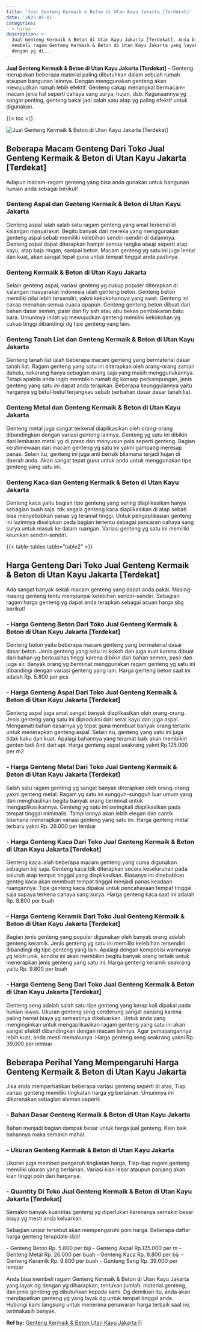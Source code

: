 ```yaml
---
title: 'Jual Genteng Kermaik & Beton di Utan Kayu Jakarta [Terdekat]'
date: '2025-05-01'
categories:
  - harga
description: >-
  Jual Genteng Kermaik & Beton di Utan Kayu Jakarta [Terdekat]. Anda bisa
  membeli ragam Genteng Kermaik & Beton di Utan Kayu Jakarta yang layak dg
  dengan yg di...
---
```


**Jual Genteng Kermaik & Beton di Utan Kayu Jakarta \[Terdekat\]** – Genteng merupakan beberapa material paling dibutuhkan dalam sebuah rumah ataupun bangunan lainnya. Dengan menggunakan genteng akan mewujudkan rumah lebih efektif. Genteng cakap menangkal bermacam-macam jenis hal seperti cahaya sang surya, hujan, dsb. Kegunaannya yg sangat penting, genteng bakal jadi salah satu atap yg paling efektif untuk digunakan.

{{< toc >}}

![Jual Genteng Kermaik & Beton di Utan Kayu Jakarta [Terdekat]](/images/genteng-minimalis-murah12.png)

## Beberapa Macam Genteng Dari Toko Jual Genteng Kermaik & Beton di Utan Kayu Jakarta \[Terdekat\]

Adapun macam-ragam genteng yang bisa anda gunakan untuk bangunan hunian anda sebagai berikut!

### Genteng Aspal dan Genteng Kermaik & Beton di Utan Kayu Jakarta

Genteng aspal ialah salah satu ragam genteng yang amat terkenal di kalangan masyarakat. Begitu banyak dari mereka yang menggunakan genteng aspal sebab memiliki kelebihan sendiri-sendiri di dalamnya. Genteng aspal dapat diterapkan hampir semua rangka ataup seperti atap kayu, atap baja ringan, sampai beton. Macam genteng yg satu ini juga lentur dan kuat, akan sangat tepat guna untuk tempat tinggal anda pastinya.

### Genteng Kermaik & Beton di Utan Kayu Jakarta

Selain genteng aspal, variasi genteng yg cukup populer diterapkan di kalangan masyarakat Indonesia ialah genteng beton. Genteng beton memiliki nilai lebih tersendiri, yakni kekokohannya yang awet. Genteng ini cakap menahan semua cuaca apapun. Genteng genteng beton dibuat dari bahan dasar semen, pasir dan fly ash atau abu bekas pembakaran batu bara. Umumnya inilah yg mewujudkan genteng memiliki kekokohan yg cukup tinggi dibandingi dg tipe genteng yang lain.

### Genteng Tanah Liat dan Genteng Kermaik & Beton di Utan Kayu Jakarta

Genteng tanah liat ialah beberapa macam genteng yang bermaterial dasar tanah liat. Ragam genteng yang satu ini diterapkan oleh orang-orang zaman dahulu, sekarang hanya sebagian orang saja yang masih menggunakannya. Tetapi apabila anda ingin membikin rumah dg konsep perkampungan, jenis genteng yang satu ini dapat anda terapkan. Beberapa keunggulannya yaitu harganya yg betul-betul terjangkau sebab berbahan dasar dasar tanah liat.

### Genteng Metal dan Genteng Kermaik & Beton di Utan Kayu Jakarta

Genteng metal juga sangat terkenal diaplikasikan oleh orang-orang dibandingkan dengan variasi genteng lainnya. Genteng yg satu ini dibikin dari lembaran metal yg di press dan menyusun pola seperti genteng. Bagian keistimewaan dari macam genteng yg satu ini yakni gampang meresap panas. Selain itu, genteng ini juga anti berisik bilamana terjadi hujan di daerah anda. Akan sangat tepat guna untuk anda untuk menggunakan tipe genteng yang satu ini.

### Genteng Kaca dan Genteng Kermaik & Beton di Utan Kayu Jakarta

Genteng kaca yaitu bagian tipe genteng yang sering diaplikasikan hanya sebagian buah saja. tdk segala genteng kaca diaplikasikan di atap sebab bisa menyebabkan panas yg teramat tinggi. Untuk pengaplikasian genteng ini lazimnya diselipkan pada bagian tertentu sebagai pancaran cahaya sang surya untuk masuk ke dalam ruangan. Variasi genteng yg satu ini memiliki keunikan sendiri-sendiri.

{{< table-tables table="table2" >}}

## Harga Genteng Dari Toko Jual Genteng Kermaik & Beton di Utan Kayu Jakarta \[Terdekat\]

Ada sangat banyak sekali macam genteng yang dapat anda pakai. Masing-masing genteng tentu mempunyai kelebihan sendiri-sendiri. Sebagian ragam harga genteng yg dapat anda terapkan sebagai acuan harga sbg berikut!

### \- Harga Genteng Beton Dari Toko Jual Genteng Kermaik & Beton di Utan Kayu Jakarta \[Terdekat\]

Genteng beton yaitu beberapa macam genteng yang bermaterial dasar dasar beton. Jenis genteng yang satu ini kokoh dan juga kuat karena dibuat dari bahan yg berkualitas tinggi karena dibikin dari bahan semen, pasir dan juga air. Banyak orang yg berminat menggunakan ragam genteng yg satu ini dibandingi dengan variasi genteng yang lain. Harga genteng beton saat ini adalah Rp. 5.800 per pcs

### \- Harga Genteng Aspal Dari Toko Jual Genteng Kermaik & Beton di Utan Kayu Jakarta \[Terdekat\]

Genteng aspal juga amat sangat banyak diaplikasikan oleh orang-orang. Jenis genteng yang satu ini diproduksi dari serat kayu dan juga aspal. Mengamati bahan dasarnya yg tepat guna membuat banyak orang tertarik untuk menerapkan genteng aspal. Selain itu, genteng yang satu ini juga tidak kaku dan kuat. Apalagi bahannya yang teramat baik akan membikin genten tadi Anti dari api. Harga genteng aspal seakrang yakni Rp.125.000 per m2

### \- Harga Genteng Metal Dari Toko Jual Genteng Kermaik & Beton di Utan Kayu Jakarta \[Terdekat\]

Salah satu ragam genteng yg sangat banyak diterapkan oleh orang-orang yakni genteng metal. Ragam yg satu ini sungguh-sungguh luar umum yang dan menghasilkan begitu banyak orang berminat untuk mengaplikasikannya. Genteng yg satu ini seringkali diaplikasikan pada tempat tinggal minimalis. Tampilannya akan lebih elegan dan cantik bilamana menerapkan variasi genteng yang satu ini. Harga genteng metal terbaru yakni Rp. 26.000 per lembar

### \- Harga Genteng Kaca Dari Toko Jual Genteng Kermaik & Beton di Utan Kayu Jakarta \[Terdekat\]

Genteng kaca ialah beberapa macam genteng yang cuma digunakan sebagian biji saja. Genteng kaca tdk diterapkan secara keseluruhan pada seluruh atap tempat tinggal yang diaplikasikan. Biasanya ini disebabkan genteg kaca akan membuat tempat tinggal menjadi panas keadaan ruangannya. Tipe genteng kaca dipakai untuk pencahayaan tempat tinggal saja supaya terkena cahaya sang surya. Harga genteng kaca saat ini adalah Rp. 8.800 per buah

### \- Harga Genteng Keramik Dari Toko Jual Genteng Kermaik & Beton di Utan Kayu Jakarta \[Terdekat\]

Bagian jenis genteng yang populer digunakan oleh banyak orang adalah genteng keramik. Jenis genteng yg satu ini memiliki kelebihan tersendiri dibandingi dg tipe genteng yang lain. Apalagi dengan komposisi warnanya yg lebih unik, kondisi ini akan membikin begitu banyak orang tertaik untuk menerapkan jenis genteng yang satu ini. Harga genteng keramik seakrang yaitu Rp. 9.800 per buah

### \- Harga Genteng Seng Dari Toko Jual Genteng Kermaik & Beton di Utan Kayu Jakarta \[Terdekat\]

Genteng seng adalah salah satu tipe genteng yang kerap kali dipakai pada hunian lawas. Ukuran genteng seng cenderung sangat panjang karena paling hemat biaya yg semestinya dikeluarkan. Untuk anda yang menginginkan untuk mengaplikasikan ragam genteng yang satu ini akan sangat efektif dibandingkan dengan macam lainnya. Agar pemasangannya lebih kuat, anda mesti memakunya. Harga genteng seng seakrang yakni Rp. 39.000 per lembar

## Beberapa Perihal Yang Mempengaruhi Harga Genteng Kermaik & Beton di Utan Kayu Jakarta

Jika anda memperhatikan beberapa variasi genteng seperti di atas, Tiap variasi genteng memiliki tingkatan harga yg berlainan. Umumnya ini dikarenakan sebagian elemen seperti:

### \- Bahan Dasar Genteng Kermaik & Beton di Utan Kayu Jakarta

Bahan menjadi bagian dampak besar untuk harga jual genteng. Kian baik bahannya maka semakin mahal.

### \- Ukuran Genteng Kermaik & Beton di Utan Kayu Jakarta

Ukuran juga memberi pengaruh tingkatan harga, Tiap-tiap ragam genteng memiliki ukuran yang berlainan. Variasi kian lebar ataupun panjang akan kian tinggi poin dari harganya.

### \- Quantity Di Toko Jual Genteng Kermaik & Beton di Utan Kayu Jakarta \[Terdekat\]

Semakin banyak kuantitas genteng yg diperlukan karenanya semakin besar biaya yg mesti anda keluarkan.

Sebagian unsur tersebut akan mempengaruhi poin harga. Beberapa daftar harga genteng terupdate sbb!

\- Genteng Beton Rp. 5.800 per biji - Genteng Aspal Rp.125.000 per m - Genteng Metal Rp. 26.000 per buah - Genteng Kaca Rp. 8.800 per biji - Genteng Keramik Rp. 9.800 per buah - Genteng Seng Rp. 39.000 per lembar

Anda bisa membeli ragam Genteng Kermaik & Beton di Utan Kayu Jakarta yang layak dg dengan yg diharapkan, tentukan jumlah, material genteng, dan jenis genteng yg dibutuhkan kepada kami. Dg demikian itu, anda akan mendapatkan genteng yg yang layak dg untuk tempat tinggal anda. Hubungi kami langsung untuk menerima penawaran harga terbaik saat ini, terimakasih banyak.

**Ref by:**  [Genteng Kermaik & Beton  Utan Kayu Jakarta []](https://id.wikipedia.org/wiki/Genteng)
